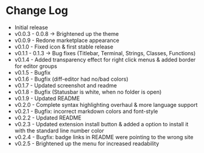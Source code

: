 # Change Log

- Initial release
- v0.0.3 - 0.0.8 -> Brightened up the theme
- v0.0.9 - Redone marketplace appearance
- v0.1.0 - Fixed icon & first stable release
- v0.1.1 - 0.1.3 -> Bug fixes (Titlebar, Terminal, Strings, Classes, Functions)
- v0.1.4 - Added transparency effect for right click menus & added border for editor groups
- v0.1.5 - Bugfix
- v0.1.6 - Bugfix (diff-editor had no/bad colors)
- v0.1.7 - Updated screenshot and readme
- v0.1.8 - Bugfix (Statusbar is white, when no folder is open)
- v0.1.9 - Updated README
- v0.2.0 - Complete syntax highlighting overhaul & more language support
- v0.2.1 - Bugfix: incorrect markdown colors and font-style
- v0.2.2 - Updated README
- v0.2.3 - Updated extension install button & added a option to install it with the standard line number color
- v0.2.4 - Bugfix: badge links in README were pointing to the wrong site
- v0.2.5 - Brightened up the menu for increased readability
